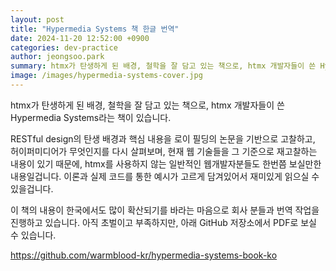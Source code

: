 ```yaml
---
layout: post
title: "Hypermedia Systems 책 한글 번역"
date: 2024-11-20 12:52:00 +0900
categories: dev-practice
author: jeongsoo.park
summary: htmx가 탄생하게 된 배경, 철학을 잘 담고 있는 책으로, htmx 개발자들이 쓴 Hypermedia Systems라는 책이 있습니다. 이 책의 내용이 한국에서도 많이 확산되기를 바라는 마음으로 회사 분들과 번역 작업을 진행하고 있습니다.
image: /images/hypermedia-systems-cover.jpg
---
```


htmx가 탄생하게 된 배경, 철학을 잘 담고 있는 책으로, htmx 개발자들이 쓴 Hypermedia Systems라는 책이 있습니다.

RESTful design의 탄생 배경과 핵심 내용을 로이 필딩의 논문을 기반으로 고찰하고, 허이퍼미디어가 무엇인지를 다시 살펴보며, 현재 웹 기술들을 그 기준으로 재고찰하는 내용이 있기 때문에, htmx를 사용하지 않는 일반적인 웹개발자분들도 한번쯤 보실만한 내용일겁니다. 이론과 실제 코드를 통한 예시가 고르게 담겨있어서 재미있게 읽으실 수 있을겁니다.

이 책의 내용이 한국에서도 많이 확산되기를 바라는 마음으로 회사 분들과 번역 작업을 진행하고 있습니다. 아직 초벌이고 부족하지만, 아래 GitHub 저장소에서 PDF로 보실 수 있습니다.

https://github.com/warmblood-kr/hypermedia-systems-book-ko
